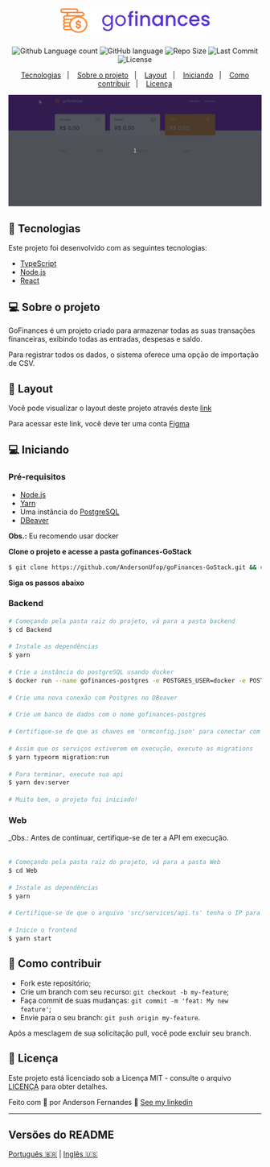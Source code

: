 <h1 align="center">
  <img alt="GoFinances" title="#goFinances" src="logo.svg" width="300px">
</h1>

<p align="center">
  <img alt="Github Language count" src="https://img.shields.io/github/languages/count/AndersonUfop/goFinances-GoStack?color=%235636D3">
  <img alt="GitHub language" src="https://img.shields.io/github/languages/top/AndersonUfop/goFinances-GoStack?color=%235636D3">
  <img alt="Repo Size" src="https://img.shields.io/github/repo-size/AndersonUfop/goFinances-goStack?color=%235636D3">
  <img alt="Last Commit" src="https://img.shields.io/github/last-commit/AndersonUfop/goFinances-goStack?color=blue">
  <img alt="License" src="https://img.shields.io/apm/l/vim-mode?color=blue">
</p>

<p align="center">
  <a href="#rocket-tecnologias">Tecnologias</a>&nbsp;&nbsp;&nbsp;|&nbsp;&nbsp;&nbsp;
  <a href="#-sobre-o-projeto">Sobre o projeto</a>&nbsp;&nbsp;&nbsp;|&nbsp;&nbsp;&nbsp;
  <a href="#-layout">Layout</a>&nbsp;&nbsp;&nbsp;|&nbsp;&nbsp;&nbsp;
  <a href="#-iniciando">Iniciando</a>&nbsp;&nbsp;&nbsp;|&nbsp;&nbsp;&nbsp;
  <a href="#-como-contribuir">Como contribuir</a>&nbsp;&nbsp;&nbsp;|&nbsp;&nbsp;&nbsp;
  <a href="#memo-licença">Licença</a>
</p>

<img alt="Layout" src="layout.gif">


## :rocket: Tecnologias

Este projeto foi desenvolvido com as seguintes tecnologias:

- [TypeScript](https://www.typescriptlang.org/docs/home.html)
- [Node.js](https://nodejs.org/en/)
- [React](https://reactjs.org)

## 💻 Sobre o projeto

GoFinances é um projeto criado para armazenar todas as suas transações financeiras, exibindo todas as entradas, despesas e saldo.

Para registrar todos os dados, o sistema oferece uma opção de importação de CSV.

## 🔖 Layout

Você pode visualizar o layout deste projeto através deste [link](https://www.figma.com/file/EgOhyj1Inz14dhWGVhRlhr/GoFinances?node-id=1%3A863)

Para acessar este link, você deve ter uma conta [Figma](https://www.figma.com/)


## 💻 Iniciando

### Pré-requisitos

- [Node.js](https://nodejs.org/en/)
- [Yarn](https://classic.yarnpkg.com/)
- Uma instância do [PostgreSQL](https://www.postgresql.org/)
- [DBeaver](https://dbeaver.io/)

**Obs.:** Eu recomendo usar docker

**Clone o projeto e acesse a pasta gofinances-GoStack**

```bash
$ git clone https://github.com/AndersonUfop/goFinances-GoStack.git && cd gofinances-GoStack
```

**Siga os passos abaixo**

### Backend

```bash
# Começando pela pasta raiz do projeto, vá para a pasta backend
$ cd Backend

# Instale as dependências
$ yarn

# Crie a instância do postgreSQL usando docker
$ docker run --name gofinances-postgres -e POSTGRES_USER=docker -e POSTGRES_PASSWORD=docker -p 5432:5432 -d postgres

# Crie uma nova conexão com Postgres no DBeaver

# Crie um banco de dados com o nome gofinances-postgres

# Certifique-se de que as chaves em 'ormconfig.json' para conectar com seu banco de dados, estejam configuradas corretamente.

# Assim que os serviços estiverem em execução, execute as migrations
$ yarn typeorm migration:run

# Para terminar, execute sua api
$ yarn dev:server

# Muito bem, o projeto foi iniciado!
```

### Web

_Obs.: Antes de continuar, certifique-se de ter a API em execução.

```bash

# Começando pela pasta raiz do projeto, vá para a pasta Web
$ cd Web

# Instale as dependências
$ yarn

# Certifique-se de que o arquivo 'src/services/api.ts' tenha o IP para sua API

# Inicie o frontend
$ yarn start

```


## 🤔 Como contribuir

- Fork este repositório;
- Crie um branch com seu recurso: `git checkout -b my-feature`;
- Faça commit de suas mudanças: `git commit -m 'feat: My new feature'`;
- Envie para o seu branch: `git push origin my-feature`.

Após a mesclagem de sua solicitação pull, você pode excluir seu branch.

## :memo: Licença
Este projeto está licenciado sob a Licença MIT - consulte o arquivo [LICENÇA](LICENSE) para obter detalhes.


Feito com 💜 por Anderson Fernandes 👋 [See my linkedin](https://www.linkedin.com/in/anderson-fernandes-8b5a50135/)

---

##  Versões do README

[Português 🇧🇷](./README.md)  |  [Inglês 🇺🇸](./README-en.md)
